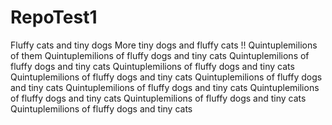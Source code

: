 # RepoTest1
Fluffy cats and tiny dogs
More tiny dogs and fluffy cats !! 
 Quintuplemilions of them
Quintuplemilions of fluffy dogs and tiny cats
Quintuplemilions of fluffy dogs and tiny cats
Quintuplemilions of fluffy dogs and tiny cats
Quintuplemilions of fluffy dogs and tiny cats
Quintuplemilions of fluffy dogs and tiny cats
Quintuplemilions of fluffy dogs and tiny cats
Quintuplemilions of fluffy dogs and tiny cats
Quintuplemilions of fluffy dogs and tiny cats
Quintuplemilions of fluffy dogs and tiny cats

